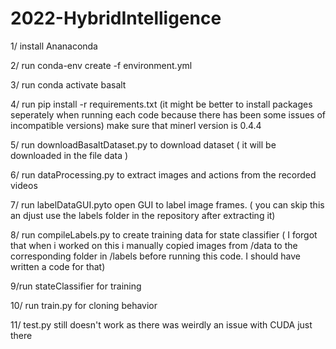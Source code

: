 # 2022-HybridIntelligence

1/ install Ananaconda 

2/ run conda-env create -f environment.yml

3/ run conda activate basalt

4/ run pip install -r requirements.txt (it might be better to install packages seperately when running each code because there has been some issues of incompatible versions) make sure that minerl version is 0.4.4

5/ run downloadBasaltDataset.py to download dataset ( it will be downloaded in the file data )

6/ run dataProcessing.py to extract images and actions from the recorded videos 

7/ run labelDataGUI.pyto open GUI to label image frames. ( you can skip this an djust use the labels folder in the repository after extracting it)

8/ run compileLabels.py to create training data for state classifier ( I forgot that when i worked on this i manually copied images from /data to the corresponding folder in /labels before running this code.  I should have written a code for that)

9/run stateClassifier for training

10/ run train.py for cloning behavior 

11/ test.py still doesn't work as there was weirdly an issue with CUDA just there
